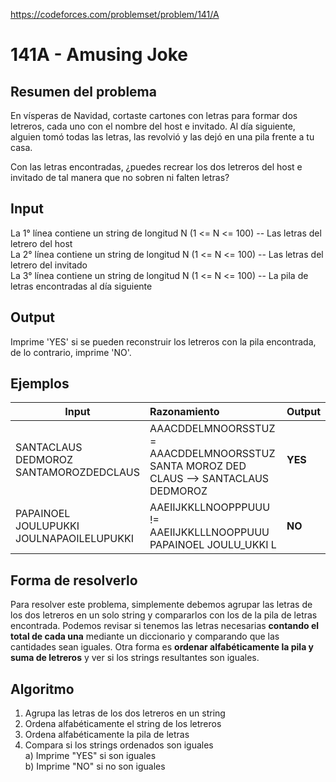 https://codeforces.com/problemset/problem/141/A

# 141A - Amusing Joke

## Resumen del problema
En vísperas de Navidad, cortaste cartones con letras para formar dos letreros, cada uno con el nombre del host e invitado. Al día siguiente, alguien tomó todas las letras, las revolvió y las dejó en una pila frente a tu casa.

Con las letras encontradas, ¿puedes recrear los dos letreros del host e invitado de tal manera que no sobren ni falten letras?

## Input
La 1° línea contiene un string de longitud N (1 <= N <= 100) -- Las letras del letrero del host \
La 2° línea contiene un string de longitud N (1 <= N <= 100) -- Las letras del letrero del invitado \
La 3° línea contiene un string de longitud N (1 <= N <= 100) -- La pila de letras encontradas al día siguiente

## Output
Imprime 'YES' si se pueden reconstruir los letreros con la pila encontrada, de lo contrario, imprime 'NO'.

## Ejemplos
| Input             | Razonamiento  | Output    |
| ----------------- | :------------ | --------- |
| SANTACLAUS <br> DEDMOROZ <br> SANTAMOROZDEDCLAUS | AAACDDELMNOORSSTUZ = AAACDDELMNOORSSTUZ <br> SANTA MOROZ DED CLAUS --> SANTACLAUS DEDMOROZ | **YES**          |
| PAPAINOEL <br> JOULUPUKKI <br> JOULNAPAOILELUPUKKI | AAEIIJKKLLNOOPPPUUU != AAEIIJKKLLLNOOPPUUU <br> PAPAINOEL JOULU_UKKI L | **NO**          |

## Forma de resolverlo
Para resolver este problema, simplemente debemos agrupar las letras de los dos letreros en un solo string y compararlos con los de la pila de letras encontrada. Podemos revisar si tenemos las letras necesarias **contando el total de cada una** mediante un diccionario y comparando que las cantidades sean iguales. Otra forma es **ordenar alfabéticamente la pila y suma de letreros** y ver si los strings resultantes son iguales. 

## Algoritmo
1) Agrupa las letras de los dos letreros en un string
2) Ordena alfabéticamente el string de los letreros
3) Ordena alfabéticamente la pila de letras
4) Compara si los strings ordenados son iguales \
    a) Imprime "YES" si son iguales \
    b) Imprime "NO" si no son iguales
